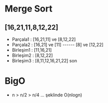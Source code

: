 # Merge Sort
## [16,21,11,8,12,22]
- Parçala1  : [16,21,11] ve [8,12,22]
- Parçala2  : [16,21] ve [11] ------ [8] ve [12,22]
- Birleşim1 : [11,16,21]
- Birleşim2 : [8,12,22]
- Birleşim3 : [8,11,12,16,21,22] son

# BigO
- n > n/2 > n/4 ... şeklinde O(nlogn)